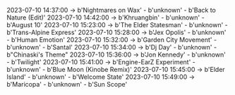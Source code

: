 2023-07-10 14:37:00 -> b'Nightmares on Wax' - b'unknown' - b'Back to Nature (Edit)'
2023-07-10 14:42:00 -> b'Khruangbin' - b'unknown' - b'August 10'
2023-07-10 15:23:00 -> b'The Elder Statesman' - b'unknown' - b'Trans-Alpine Express'
2023-07-10 15:28:00 -> b'Jex Opolis' - b'unknown' - b'Human Emotion'
2023-07-10 15:32:00 -> b'Garden City Movement' - b'unknown' - b'Santal'
2023-07-10 15:34:00 -> b'Dj Day' - b'unknown' - b"Chinaski's Theme"
2023-07-10 15:36:00 -> b'Jon Kennedy' - b'unknown' - b'Twilight'
2023-07-10 15:41:00 -> b'Engine-EarZ Experiment' - b'unknown' - b'Blue Moon (Kinobe Remix)'
2023-07-10 15:45:00 -> b'Elder Island' - b'unknown' - b'Welcome State'
2023-07-10 15:49:00 -> b'Maricopa' - b'unknown' - b'Sun Scope'
